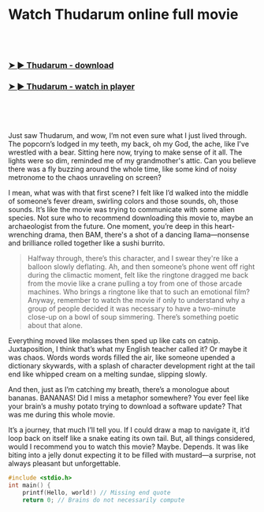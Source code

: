 <h1>Watch Thudarum online full movie</h1>


<br><br>

<h3><a href="https://Yusefs-pasmabarhu1971.github.io/hjpjusfxjn/">➤ ► Thudarum - download</a></h3> 
<h3><a href="https://Yusefs-pasmabarhu1971.github.io/hjpjusfxjn/">➤ ► Thudarum - watch in player</a></h3>


<br><br><br>


Just saw Thudarum, and wow, I’m not even sure what I just lived through. The popcorn’s lodged in my teeth, my back, oh my God, the ache, like I've wrestled with a bear. Sitting here now, trying to make sense of it all. The lights were so dim, reminded me of my grandmother's attic. Can you believe there was a fly buzzing around the whole time, like some kind of noisy metronome to the chaos unraveling on screen?

I mean, what was with that first scene? I felt like I’d walked into the middle of someone’s fever dream, swirling colors and those sounds, oh, those sounds. It’s like the movie was trying to communicate with some alien species. Not sure who to recommend downloading this movie to, maybe an archaeologist from the future. One moment, you’re deep in this heart-wrenching drama, then BAM, there's a shot of a dancing llama—nonsense and brilliance rolled together like a sushi burrito.

> Halfway through, there’s this character, and I swear they're like a balloon slowly deflating. Ah, and then someone’s phone went off right during the climactic moment, felt like the ringtone dragged me back from the movie like a crane pulling a toy from one of those arcade machines. Who brings a ringtone like that to such an emotional film? Anyway, remember to watch the movie if only to understand why a group of people decided it was necessary to have a two-minute close-up on a bowl of soup simmering. There’s something poetic about that alone.

Everything moved like molasses then sped up like cats on catnip. Juxtaposition, I think that’s what my English teacher called it? Or maybe it was chaos. Words words words filled the air, like someone upended a dictionary skywards, with a splash of character development right at the tail end like whipped cream on a melting sundae, slipping slowly. 

And then, just as I’m catching my breath, there’s a monologue about bananas. BANANAS! Did I miss a metaphor somewhere? You ever feel like your brain’s a mushy potato trying to download a software update? That was me during this whole movie. 

It’s a journey, that much I’ll tell you. If I could draw a map to navigate it, it’d loop back on itself like a snake eating its own tail. But, all things considered, would I recommend you to watch this movie? Maybe. Depends. It was like biting into a jelly donut expecting it to be filled with mustard—a surprise, not always pleasant but unforgettable.

```c
#include <stdio.h>
int main() {
    printf(Hello, world!) // Missing end quote
    return 0; // Brains do not necessarily compute
```
